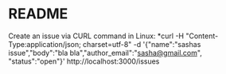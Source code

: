 # README

Create an issue via CURL command in Linux:
*curl -H "Content-Type:application/json; charset=utf-8" -d '{"name":"sashas issue","body":"bla bla","author_email":"sasha@gmail.com", "status":"open"}' http://localhost:3000/issues
